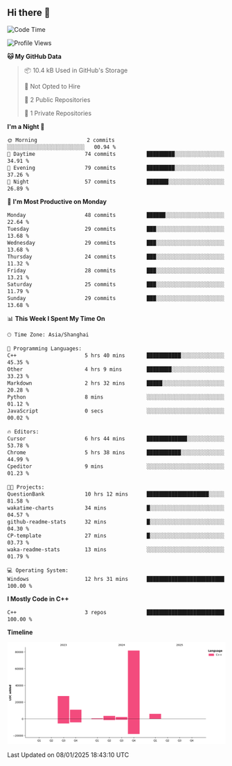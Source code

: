 ## Hi there 👋

<!--
**hh2048/hh2048** is a ✨ _special_ ✨ repository because its `README.md` (this file) appears on your GitHub profile.

Here are some ideas to get you started:

- 🔭 I’m currently working on ...
- 🌱 I’m currently learning ...
- 👯 I’m looking to collaborate on ...
- 🤔 I’m looking for help with ...
- 💬 Ask me about ...
- 📫 How to reach me: ...
- 😄 Pronouns: ...
- ⚡ Fun fact: ...
-->

<!--START_SECTION:waka-->
![Code Time](http://img.shields.io/badge/Code%20Time-1%2C058%20hrs%2051%20mins-blue)

![Profile Views](http://img.shields.io/badge/Profile%20Views-15-blue)

**🐱 My GitHub Data** 

> 📦 10.4 kB Used in GitHub's Storage 
 > 
> 🚫 Not Opted to Hire
 > 
> 📜 2 Public Repositories 
 > 
> 🔑 1 Private Repositories 
 > 
**I'm a Night 🦉** 

```text
🌞 Morning                2 commits           ░░░░░░░░░░░░░░░░░░░░░░░░░   00.94 % 
🌆 Daytime                74 commits          █████████░░░░░░░░░░░░░░░░   34.91 % 
🌃 Evening                79 commits          █████████░░░░░░░░░░░░░░░░   37.26 % 
🌙 Night                  57 commits          ███████░░░░░░░░░░░░░░░░░░   26.89 % 
```
📅 **I'm Most Productive on Monday** 

```text
Monday                   48 commits          ██████░░░░░░░░░░░░░░░░░░░   22.64 % 
Tuesday                  29 commits          ███░░░░░░░░░░░░░░░░░░░░░░   13.68 % 
Wednesday                29 commits          ███░░░░░░░░░░░░░░░░░░░░░░   13.68 % 
Thursday                 24 commits          ███░░░░░░░░░░░░░░░░░░░░░░   11.32 % 
Friday                   28 commits          ███░░░░░░░░░░░░░░░░░░░░░░   13.21 % 
Saturday                 25 commits          ███░░░░░░░░░░░░░░░░░░░░░░   11.79 % 
Sunday                   29 commits          ███░░░░░░░░░░░░░░░░░░░░░░   13.68 % 
```


📊 **This Week I Spent My Time On** 

```text
🕑︎ Time Zone: Asia/Shanghai

💬 Programming Languages: 
C++                      5 hrs 40 mins       ███████████░░░░░░░░░░░░░░   45.35 % 
Other                    4 hrs 9 mins        ████████░░░░░░░░░░░░░░░░░   33.23 % 
Markdown                 2 hrs 32 mins       █████░░░░░░░░░░░░░░░░░░░░   20.28 % 
Python                   8 mins              ░░░░░░░░░░░░░░░░░░░░░░░░░   01.12 % 
JavaScript               0 secs              ░░░░░░░░░░░░░░░░░░░░░░░░░   00.02 % 

🔥 Editors: 
Cursor                   6 hrs 44 mins       █████████████░░░░░░░░░░░░   53.78 % 
Chrome                   5 hrs 38 mins       ███████████░░░░░░░░░░░░░░   44.99 % 
Cpeditor                 9 mins              ░░░░░░░░░░░░░░░░░░░░░░░░░   01.23 % 

🐱‍💻 Projects: 
QuestionBank             10 hrs 12 mins      ████████████████████░░░░░   81.58 % 
wakatime-charts          34 mins             █░░░░░░░░░░░░░░░░░░░░░░░░   04.57 % 
github-readme-stats      32 mins             █░░░░░░░░░░░░░░░░░░░░░░░░   04.30 % 
CP-template              27 mins             █░░░░░░░░░░░░░░░░░░░░░░░░   03.73 % 
waka-readme-stats        13 mins             ░░░░░░░░░░░░░░░░░░░░░░░░░   01.79 % 

💻 Operating System: 
Windows                  12 hrs 31 mins      █████████████████████████   100.00 % 
```

**I Mostly Code in C++** 

```text
C++                      3 repos             █████████████████████████   100.00 % 
```



**Timeline**

![Lines of Code chart](https://raw.githubusercontent.com/hh2048/hh2048/main/assets/bar_graph.png)


 Last Updated on 08/01/2025 18:43:10 UTC
<!--END_SECTION:waka-->

